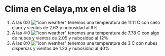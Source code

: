 # Clima en Celaya,mx en el dia 18

1. A las 0:0 !["icon weather"](http://openweathermap.org/img/w/01n.png) tenemos una temperatura de 11.11 C con cielo claro y  vientos de 2.63 y nubosidad al 6%
1. A las 4:0 !["icon weather"](http://openweathermap.org/img/w/02n.png) tenemos una temperatura de 7.78 C con algo de nubes y  vientos de 2.05 y nubosidad al 12%
1. A las 8:0 !["icon weather"](http://openweathermap.org/img/w/03d.png) tenemos una temperatura de 3 C con nubes dispersas y  vientos de 1.23 y nubosidad al 40%
